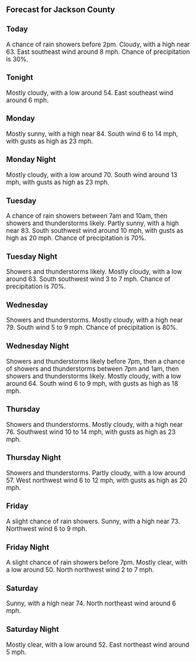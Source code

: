 <div>
   <h2>Forecast for Jackson County</h2>
   <p>
      <div style="font-size:120%">
         <h3>Today</h3>A chance of rain showers before 2pm. Cloudy, with a high near 63. East southeast wind around 8 mph. Chance of precipitation
         is 30%.<br></div>
   </p>
   <p>
      <div style="font-size:120%">
         <h3>Tonight</h3>Mostly cloudy, with a low around 54. East southeast wind around 6 mph.<br></div>
   </p>
   <p>
      <div style="font-size:120%">
         <h3>Monday</h3>Mostly sunny, with a high near 84. South wind 6 to 14 mph, with gusts as high as 23 mph.<br></div>
   </p>
   <p>
      <div style="font-size:120%">
         <h3>Monday Night</h3>Mostly cloudy, with a low around 70. South wind around 13 mph, with gusts as high as 23 mph.<br></div>
   </p>
   <p>
      <div style="font-size:120%">
         <h3>Tuesday</h3>A chance of rain showers between 7am and 10am, then showers and thunderstorms likely. Partly sunny, with a high near 83. South
         southwest wind around 10 mph, with gusts as high as 20 mph. Chance of precipitation is 70%.<br></div>
   </p>
   <p>
      <div style="font-size:120%">
         <h3>Tuesday Night</h3>Showers and thunderstorms likely. Mostly cloudy, with a low around 63. South southwest wind 3 to 7 mph. Chance of precipitation
         is 70%.<br></div>
   </p>
   <p>
      <div style="font-size:120%">
         <h3>Wednesday</h3>Showers and thunderstorms. Mostly cloudy, with a high near 79. South wind 5 to 9 mph. Chance of precipitation is 80%.<br></div>
   </p>
   <p>
      <div style="font-size:120%">
         <h3>Wednesday Night</h3>Showers and thunderstorms likely before 7pm, then a chance of showers and thunderstorms between 7pm and 1am, then showers
         and thunderstorms likely. Mostly cloudy, with a low around 64. South wind 6 to 9 mph, with gusts as high as 18 mph.<br></div>
   </p>
   <p>
      <div style="font-size:120%">
         <h3>Thursday</h3>Showers and thunderstorms. Mostly cloudy, with a high near 76. Southwest wind 10 to 14 mph, with gusts as high as 23 mph.<br></div>
   </p>
   <p>
      <div style="font-size:120%">
         <h3>Thursday Night</h3>Showers and thunderstorms. Partly cloudy, with a low around 57. West northwest wind 6 to 12 mph, with gusts as high as 20
         mph.<br></div>
   </p>
   <p>
      <div style="font-size:120%">
         <h3>Friday</h3>A slight chance of rain showers. Sunny, with a high near 73. Northwest wind 6 to 9 mph.<br></div>
   </p>
   <p>
      <div style="font-size:120%">
         <h3>Friday Night</h3>A slight chance of rain showers before 7pm. Mostly clear, with a low around 50. North northwest wind 2 to 7 mph.<br></div>
   </p>
   <p>
      <div style="font-size:120%">
         <h3>Saturday</h3>Sunny, with a high near 74. North northeast wind around 6 mph.<br></div>
   </p>
   <p>
      <div style="font-size:120%">
         <h3>Saturday Night</h3>Mostly clear, with a low around 52. East northeast wind around 5 mph.<br></div>
   </p>
</div>